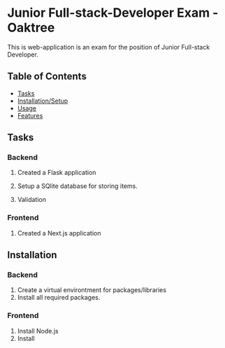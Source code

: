 # Junior Full-stack-Developer Exam - Oaktree

This is web-application is an exam for the position of Junior Full-stack Developer.

## Table of Contents

- [Tasks](#tasks)
- [Installation/Setup](#installation)
- [Usage](#usage)
- [Features](#installation)
<!-- - [Tools used](#installation)
 -->

## Tasks

### Backend

1. Created a Flask application  

2. Setup a SQlite database for storing items.
3. Validation

### Frontend

1. Created a Next.js application

## Installation

### Backend

1. Create a virtual environtment for packages/libraries
2. Install all required packages.

### Frontend

1. Install Node.js
2. Install
